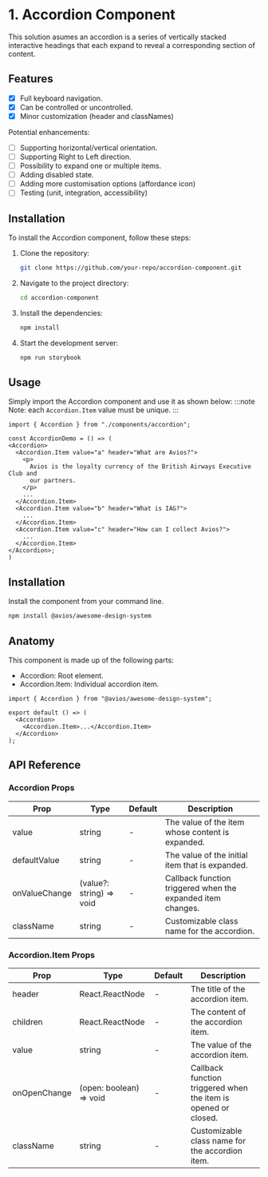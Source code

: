 # 1. Accordion Component

This solution asumes an accordion is a series of vertically stacked interactive headings that each expand to reveal a corresponding section of content.

## Features

- [x] Full keyboard navigation.
- [x] Can be controlled or uncontrolled.
- [x] Minor customization (header and classNames)

Potential enhancements:

- [ ] Supporting horizontal/vertical orientation.
- [ ] Supporting Right to Left direction.
- [ ] Possibility to expand one or multiple items.
- [ ] Adding disabled state.
- [ ] Adding more customisation options (affordance icon)
- [ ] Testing (unit, integration, accessibility)

## Installation

To install the Accordion component, follow these steps:

1. Clone the repository:

   ```sh
   git clone https://github.com/your-repo/accordion-component.git
   ```

2. Navigate to the project directory:

   ```sh
   cd accordion-component
   ```

3. Install the dependencies:

   ```sh
   npm install
   ```

4. Start the development server:
   ```sh
   npm run storybook
   ```

## Usage

Simply import the Accordion component and use it as shown below:
:::note
Note: each `Accordion.Item` value must be unique.
:::

```tsx
import { Accordion } from "./components/accordion";

const AccordionDemo = () => (
<Accordion>
  <Accordion.Item value="a" header="What are Avios?">
    <p>
      Avios is the loyalty currency of the British Airways Executive Club and
      our partners.
    </p>
    ...
  </Accordion.Item>
  <Accordion.Item value="b" header="What is IAG?">
    ...
  </Accordion.Item>
  <Accordion.Item value="c" header="How can I collect Avios?">
    ...
  </Accordion.Item>
</Accordion>;
)

```

## Installation

Install the component from your command line.

```sh
npm install @avios/awesome-design-system
```

## Anatomy

This component is made up of the following parts:

- Accordion: Root element.
- Accordion.Item: Individual accordion item.

```tsx
import { Accordion } from "@avios/awesome-design-system";

export default () => (
  <Accordion>
    <Accordion.Item>...</Accordion.Item>
  </Accordion>
);
```

## API Reference

### Accordion Props

| Prop          | Type                     | Default | Description                                                 |
| ------------- | ------------------------ | ------- | ----------------------------------------------------------- |
| value         | string                   | -       | The value of the item whose content is expanded.            |
| defaultValue  | string                   | -       | The value of the initial item that is expanded.             |
| onValueChange | (value?: string) => void | -       | Callback function triggered when the expanded item changes. |
| className     | string                   | -       | Customizable class name for the accordion.                  |

### Accordion.Item Props

| Prop         | Type                    | Default | Description                                                    |
| ------------ | ----------------------- | ------- | -------------------------------------------------------------- |
| header       | React.ReactNode         | -       | The title of the accordion item.                               |
| children     | React.ReactNode         | -       | The content of the accordion item.                             |
| value        | string                  | -       | The value of the accordion item.                               |
| onOpenChange | (open: boolean) => void | -       | Callback function triggered when the item is opened or closed. |
| className    | string                  | -       | Customizable class name for the accordion item.                |
